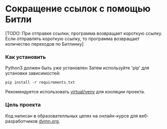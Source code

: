 # Сокращение ссылок с помощью Битли

[TODO: При отправке ссылки, программа возвращает короткую ссылку. Если отправлять короткую ссылку, то программа возвращает количество переходов по Битлинку]

### Как установить 

Python3 должен быть уже установлен
Затем используйте 'pip' для установки зависимостей:

```
pip install -r requirements.txt
```

Рекомендуется использовать [virtual/venv](https://docs.python.org/3/library/venv.html) для изоляции проекта.

### Цель проекта

Код написан в образователльных целях на онлайн-курсе для веб-разработчиков [dvmn.org](https://dvmn.org/).
